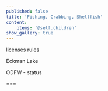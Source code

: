 ```yaml
---
published: false
title: 'Fishing, Crabbing, Shellfish'
content:
    items: '@self.children'
show_gallery: true
---
```


licenses 
rules

Eckman Lake

ODFW - status 

===
